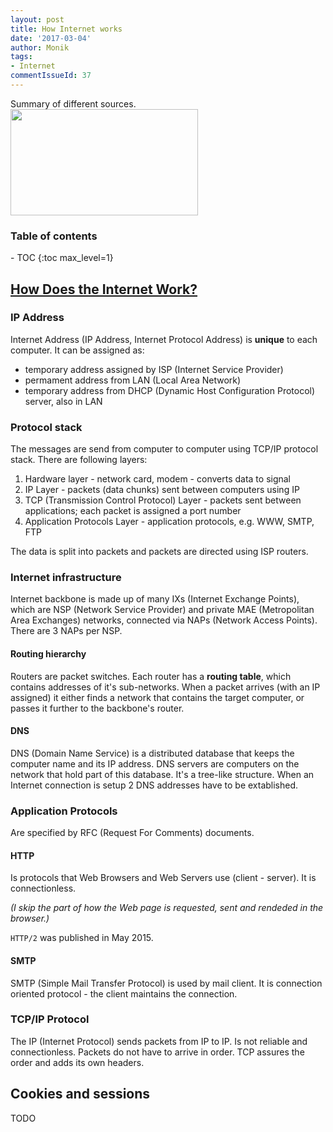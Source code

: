 ```yaml
---
layout: post
title: How Internet works
date: '2017-03-04'
author: Monik
tags:
- Internet
commentIssueId: 37
---
```

<div class="bg-info panel-body" markdown="1">
Summary of different sources.
</div>

<img src="http://www.snipe.net/wp-content/uploads/2013/07/maxresdefault.jpg" height="170" width="300"/>


<h3>Table of contents</h3>
- TOC
{:toc max_level=1}

## [How Does the Internet Work?](http://www.theshulers.com/whitepapers/internet_whitepaper/)

### IP Address

Internet Address (IP Address, Internet Protocol Address) is **unique** to each computer. It can be assigned as:

- temporary address assigned by ISP (Internet Service Provider)
- permament address from LAN (Local Area Network)
- temporary address from DHCP (Dynamic Host Configuration Protocol) server, also in LAN

### Protocol stack

The messages are send from computer to computer using TCP/IP protocol stack. There are following layers:

1. Hardware layer - network card, modem - converts data to signal
2. IP Layer - packets (data chunks) sent between computers using IP
3. TCP (Transmission Control Protocol) Layer - packets sent between applications; each packet is assigned a port number
4. Application Protocols Layer - application protocols, e.g. WWW, SMTP, FTP

The data is split into packets and packets are directed using ISP routers.

### Internet infrastructure

Internet backbone is made up of many IXs (Internet Exchange Points), which are NSP (Network Service Provider) and private MAE (Metropolitan Area Exchanges) networks, connected via NAPs (Network Access Points). There are 3 NAPs per NSP.

#### Routing hierarchy

Routers are packet switches. Each router has a **routing table**, which contains addresses of it's sub-networks. When a packet arrives (with an IP assigned) it either finds a network that contains the target computer, or passes it further to the backbone's router.

#### DNS

DNS (Domain Name Service) is a distributed database that keeps the computer name and its IP address. DNS servers are computers on the network that hold part of this database. It's a tree-like structure. When an Internet connection is setup 2 DNS addresses have to be extablished.

### Application Protocols

Are specified by RFC (Request For Comments) documents.

#### HTTP

Is protocols that Web Browsers and Web Servers use (client - server). It is connectionless.

_(I skip the part of how the Web page is requested, sent and rendeded in the browser.)_

`HTTP/2` was published in May 2015.

#### SMTP

SMTP (Simple Mail Transfer Protocol) is used by mail client. It is connection oriented protocol - the client maintains the connection.

### TCP/IP Protocol

The IP (Internet Protocol) sends packets from IP to IP. Is not reliable and connectionless. Packets do not have to arrive in order. TCP assures the order and adds its own headers.

## Cookies and sessions

TODO



